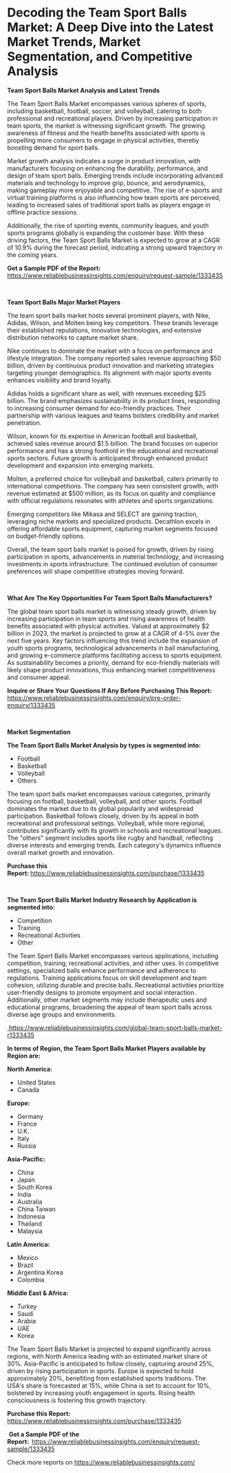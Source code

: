 <p><h1>Decoding the Team Sport Balls Market: A Deep Dive into the Latest Market Trends, Market Segmentation, and Competitive Analysis</h1></p><p><strong>Team Sport Balls Market Analysis and Latest Trends</strong></p>
<p><p>The Team Sport Balls Market encompasses various spheres of sports, including basketball, football, soccer, and volleyball, catering to both professional and recreational players. Driven by increasing participation in team sports, the market is witnessing significant growth. The growing awareness of fitness and the health benefits associated with sports is propelling more consumers to engage in physical activities, thereby boosting demand for sport balls.</p><p>Market growth analysis indicates a surge in product innovation, with manufacturers focusing on enhancing the durability, performance, and design of team sport balls. Emerging trends include incorporating advanced materials and technology to improve grip, bounce, and aerodynamics, making gameplay more enjoyable and competitive. The rise of e-sports and virtual training platforms is also influencing how team sports are perceived, leading to increased sales of traditional sport balls as players engage in offline practice sessions.</p><p>Additionally, the rise of sporting events, community leagues, and youth sports programs globally is expanding the customer base. With these driving factors, the Team Sport Balls Market is expected to grow at a CAGR of 10.9% during the forecast period, indicating a strong upward trajectory in the coming years.</p></p>
<p><strong>Get a Sample PDF of the Report:&nbsp;</strong> <a href="https://www.reliablebusinessinsights.com/enquiry/request-sample/1333435?utm_campaign=2287&utm_medium=2&utm_source=Github&utm_content=ia&utm_term=24032025&utm_id=team-sport-balls">https://www.reliablebusinessinsights.com/enquiry/request-sample/1333435</a></p>
<p>&nbsp;</p>
<p><strong>Team Sport Balls Major Market Players</strong></p>
<p><p>The team sport balls market hosts several prominent players, with Nike, Adidas, Wilson, and Molten being key competitors. These brands leverage their established reputations, innovative technologies, and extensive distribution networks to capture market share.</p><p>Nike continues to dominate the market with a focus on performance and lifestyle integration. The company reported sales revenue approaching $50 billion, driven by continuous product innovation and marketing strategies targeting younger demographics. Its alignment with major sports events enhances visibility and brand loyalty.</p><p>Adidas holds a significant share as well, with revenues exceeding $25 billion. The brand emphasizes sustainability in its product lines, responding to increasing consumer demand for eco-friendly practices. Their partnership with various leagues and teams bolsters credibility and market penetration.</p><p>Wilson, known for its expertise in American football and basketball, achieved sales revenue around $1.5 billion. The brand focuses on superior performance and has a strong foothold in the educational and recreational sports sectors. Future growth is anticipated through enhanced product development and expansion into emerging markets.</p><p>Molten, a preferred choice for volleyball and basketball, caters primarily to international competitions. The company has seen consistent growth, with revenue estimated at $500 million, as its focus on quality and compliance with official regulations resonates with athletes and sports organizations.</p><p>Emerging competitors like Mikasa and SELECT are gaining traction, leveraging niche markets and specialized products. Decathlon excels in offering affordable sports equipment, capturing market segments focused on budget-friendly options.</p><p>Overall, the team sport balls market is poised for growth, driven by rising participation in sports, advancements in material technology, and increasing investments in sports infrastructure. The continued evolution of consumer preferences will shape competitive strategies moving forward.</p></p>
<p>&nbsp;</p>
<p><strong>What Are The Key Opportunities For Team Sport Balls Manufacturers?</strong></p>
<p><p>The global team sport balls market is witnessing steady growth, driven by increasing participation in team sports and rising awareness of health benefits associated with physical activities. Valued at approximately $2 billion in 2023, the market is projected to grow at a CAGR of 4-5% over the next five years. Key factors influencing this trend include the expansion of youth sports programs, technological advancements in ball manufacturing, and growing e-commerce platforms facilitating access to sports equipment. As sustainability becomes a priority, demand for eco-friendly materials will likely shape product innovations, thus enhancing market competitiveness and consumer appeal.</p></p>
<p><strong>Inquire or Share Your Questions If Any Before Purchasing This Report:</strong> <a href="https://www.reliablebusinessinsights.com/enquiry/pre-order-enquiry/1333435?utm_campaign=2287&utm_medium=2&utm_source=Github&utm_content=ia&utm_term=24032025&utm_id=team-sport-balls">https://www.reliablebusinessinsights.com/enquiry/pre-order-enquiry/1333435</a></p>
<p>&nbsp;</p>
<p><strong>Market Segmentation</strong></p>
<p><strong>The Team Sport Balls Market Analysis by types is segmented into:</strong></p>
<p><ul><li>Football</li><li>Basketball</li><li>Volleyball</li><li>Others</li></ul></p>
<p><p>The team sport balls market encompasses various categories, primarily focusing on football, basketball, volleyball, and other sports. Football dominates the market due to its global popularity and widespread participation. Basketball follows closely, driven by its appeal in both recreational and professional settings. Volleyball, while more regional, contributes significantly with its growth in schools and recreational leagues. The "others" segment includes sports like rugby and handball, reflecting diverse interests and emerging trends. Each category's dynamics influence overall market growth and innovation.</p></p>
<p><strong>Purchase this Report:&nbsp;</strong><a href="https://www.reliablebusinessinsights.com/purchase/1333435?utm_campaign=2287&utm_medium=2&utm_source=Github&utm_content=ia&utm_term=24032025&utm_id=team-sport-balls">https://www.reliablebusinessinsights.com/purchase/1333435</a></p>
<p>&nbsp;</p>
<p><strong>The Team Sport Balls Market Industry Research by Application is segmented into:</strong></p>
<p><ul><li>Competition</li><li>Training</li><li>Recreational Activities</li><li>Other</li></ul></p>
<p><p>The Team Sport Balls Market encompasses various applications, including competition, training, recreational activities, and other uses. In competitive settings, specialized balls enhance performance and adherence to regulations. Training applications focus on skill development and team cohesion, utilizing durable and precise balls. Recreational activities prioritize user-friendly designs to promote enjoyment and social interaction. Additionally, other market segments may include therapeutic uses and educational programs, broadening the appeal of team sport balls across diverse age groups and environments.</p></p>
<p><a href="https://www.reliablebusinessinsights.com/global-team-sport-balls-market-r1333435?utm_campaign=2287&utm_medium=2&utm_source=Github&utm_content=ia&utm_term=24032025&utm_id=team-sport-balls">&nbsp;https://www.reliablebusinessinsights.com/global-team-sport-balls-market-r1333435</a></p>
<p><strong>In terms of Region, the Team Sport Balls Market Players available by Region are:</strong></p>
<p>
    <p> <strong> North America: </strong>
        <ul>
            <li>United States</li>
            <li>Canada</li>
        </ul>
        </p> 
    <p> <strong> Europe: </strong>
        <ul>
            <li>Germany</li>
            <li>France</li>
            <li>U.K.</li>
            <li>Italy</li>
            <li>Russia</li>
        </ul>
        </p> 
    <p> <strong> Asia-Pacific: </strong>
        <ul>
            <li>China</li>
            <li>Japan</li>
            <li>South Korea</li>
            <li>India</li>
            <li>Australia</li>
            <li>China Taiwan</li>
            <li>Indonesia</li>
            <li>Thailand</li>
            <li>Malaysia</li>
        </ul>
        </p> 
    <p> <strong> Latin America: </strong>
        <ul>
            <li>Mexico</li>
            <li>Brazil</li>
            <li>Argentina Korea</li>
            <li>Colombia</li>
        </ul>
        </p> 
    <p> <strong> Middle East & Africa: </strong>
        <ul>
            <li>Turkey</li>
            <li>Saudi</li>
            <li>Arabia</li>
            <li>UAE</li>
            <li>Korea</li>
        </ul>
    </p>
    </p>
<p><p>The Team Sport Balls Market is projected to expand significantly across regions, with North America leading with an estimated market share of 30%. Asia-Pacific is anticipated to follow closely, capturing around 25%, driven by rising participation in sports. Europe is expected to hold approximately 20%, benefiting from established sports traditions. The USA's share is forecasted at 15%, while China is set to account for 10%, bolstered by increasing youth engagement in sports. Rising health consciousness is fostering this growth trajectory.</p></p>
<p><strong>Purchase this Report: </strong><a href="https://www.reliablebusinessinsights.com/purchase/1333435?utm_campaign=2287&utm_medium=2&utm_source=Github&utm_content=ia&utm_term=24032025&utm_id=team-sport-balls">https://www.reliablebusinessinsights.com/purchase/1333435</a></p>
<p>&nbsp;<strong>Get a Sample PDF of the Report:&nbsp;&nbsp;</strong><a href="https://www.reliablebusinessinsights.com/enquiry/request-sample/1333435?utm_campaign=2287&utm_medium=2&utm_source=Github&utm_content=ia&utm_term=24032025&utm_id=team-sport-balls">https://www.reliablebusinessinsights.com/enquiry/request-sample/1333435</a></p>
<p><strong></strong></p>
<p>Check more reports on <a href="https://www.reliablebusinessinsights.com/?utm_campaign=2287&utm_medium=2&utm_source=Github&utm_content=ia&utm_term=24032025&utm_id=team-sport-balls">https://www.reliablebusinessinsights.com/</a></p>